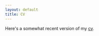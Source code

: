 ```yaml
---
layout: default
title: CV
---
```


Here's a somewhat recent version of my [cv](/cv/cv_fall2015.pdf).

